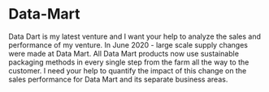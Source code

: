 # Data-Mart

Data Dart is my latest venture and I want your help to analyze the sales and
performance of my venture. In June 2020 - large scale supply changes were made
at Data Mart. All Data Mart products now use sustainable packaging methods in
every single step from the farm all the way to the customer.
I need your help to quantify the impact of this change on the sales performance for
Data Mart and its separate business areas.
